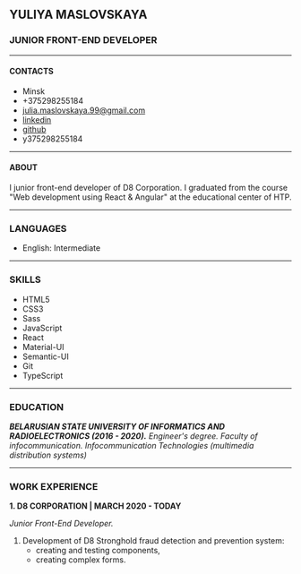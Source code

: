 ## YULIYA MASLOVSKAYA
### JUNIOR FRONT-END DEVELOPER

---
#### CONTACTS
* Minsk
* +375298255184
* julia.maslovskaya.99@gmail.com
* [linkedin](https://www.linkedin.com/in/yulia-maslovskaya/)
* [github](https://github.com/JuliaMaslovskaya)
* y375298255184

---
#### ABOUT

I junior front-end developer of D8 Corporation. I graduated from the course "Web development using React & Angular" at the educational center of HTP.

---
### LANGUAGES

* English: Intermediate

---

### SKILLS
* HTML5
* CSS3
* Sass
* JavaScript
* React
* Material-UI
* Semantic-UI
* Git
* TypeScript

---
### EDUCATION
_**BELARUSIAN STATE UNIVERSITY OF INFORMATICS AND RADIOELECTRONICS (2016 - 2020).**
Engineer's degree. Faculty of infocommunication. Infocommunication Technologies (multimedia distribution systems)_

---
### WORK EXPERIENCE
**1. D8 CORPORATION | MARCH 2020 - TODAY**

 *Junior Front-End Developer.*

 1. Development of D8 Stronghold fraud detection and prevention system:
     - creating and testing components,
     - creating complex forms.
